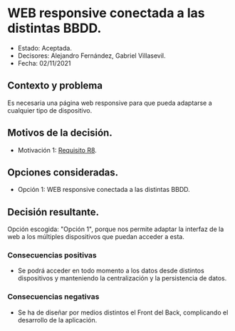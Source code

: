 # WEB responsive conectada a las distintas BBDD.

* Estado: Aceptada.
* Decisores: Alejandro Fernández, Gabriel Villasevil.
* Fecha: 02/11/2021

## Contexto y problema

Es necesaria una página web responsive para que pueda adaptarse a cualquier tipo de dispositivo.

## Motivos de la decisión.

* Motivación 1: [Requisito R8](https://github.com/santo2927/DAS-2021-22/blob/master/Requisitos/R8%20Control%20de%20Interfaz.txt).

## Opciones consideradas.

* Opción 1: WEB responsive conectada a las distintas BBDD.

## Decisión resultante.

Opción escogida: "Opción 1", porque nos permite adaptar la interfaz de la web a los múltiples dispositivos que puedan acceder a esta.

### Consecuencias positivas

* Se podrá acceder en todo momento a los datos desde distintos dispositivos y manteniendo la centralización y la persistencia de datos.

### Consecuencias negativas

* Se ha de diseñar por medios distintos el Front del Back, complicando el desarrollo de la aplicación.
